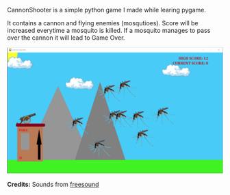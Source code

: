 CannonShooter is a simple python game I made while learing pygame.

It contains a cannon and flying enemies (mosqutioes). Score will be increased everytime a mosquito is killed. If a mosquito manages to pass over the cannon it will lead to Game Over.

![Screenshot](\images\Screenshot1.png)

**Credits:** Sounds from [freesound](https://freesound.org)
